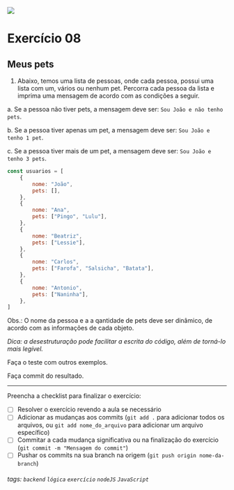 ![](https://i.imgur.com/xG74tOh.png)

# Exercício 08

## Meus pets

1. Abaixo, temos uma lista de pessoas, onde cada pessoa, possui uma lista com um, vários ou nenhum pet. Percorra cada pessoa da lista e imprima uma mensagem de acordo com as condições a seguir.

a. Se a pessoa não tiver pets, a mensagem deve ser: `Sou João e não tenho pets`.

b. Se a pessoa tiver apenas um pet, a mensagem deve ser: `Sou João e tenho 1 pet`.

c. Se a pessoa tiver mais de um pet, a mensagem deve ser: `Sou João e tenho 3 pets`.

```javascript
const usuarios = [
    {
        nome: "João",
        pets: [],
    },
    {
        nome: "Ana",
        pets: ["Pingo", "Lulu"],
    },
    {
        nome: "Beatriz",
        pets: ["Lessie"],
    },
    {
        nome: "Carlos",
        pets: ["Farofa", "Salsicha", "Batata"],
    },
    {
        nome: "Antonio",
        pets: ["Naninha"],
    },
]
```

Obs.: O nome da pessoa e a a qantidade de pets deve ser dinâmico, de acordo com as informações de cada objeto.

_Dica: a desestruturação pode facilitar a escrita do código, além de torná-lo mais legível._

Faça o teste com outros exemplos.

Faça commit do resultado.

---

Preencha a checklist para finalizar o exercício:

-   [ ] Resolver o exercício revendo a aula se necessário
-   [ ] Adicionar as mudanças aos commits (`git add .` para adicionar todos os arquivos, ou `git add nome_do_arquivo` para adicionar um arquivo específico)
-   [ ] Commitar a cada mudança significativa ou na finalização do exercício (`git commit -m "Mensagem do commit"`)
-   [ ] Pushar os commits na sua branch na origem (`git push origin nome-da-branch`)

###### tags: `backend` `lógica` `exercício` `nodeJS` `JavaScript`
